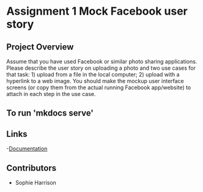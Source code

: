 # Assignment 1 Mock Facebook user story

## Project Overview <br>

Assume that you have used Facebook or similar photo sharing applications. Please describe the user story on uploading a photo and two use cases for that task: 1) upload from a file in the local computer; 2) upload with a hyperlink to a web image. You should make the mockup user interface screens (or copy them from the actual running Facebook app/website) to attach in each step in the use case.

## **To run 'mkdocs serve'**


## Links
-[Documentation](https://github.com/acsharrison/comp3700)

## Contributors
  
- Sophie Harrison
